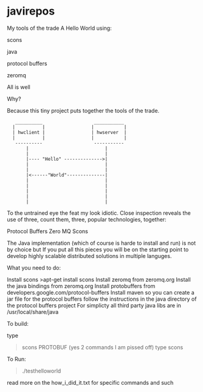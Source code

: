 # javirepos
My tools of the trade
A Hello World using:

scons

java

protocol buffers

zeromq

All is well

Why?

Because this tiny project puts together the tools of the trade.

       __________                   ___________
      |          |                 |           |        
      | hwclient |                 | hwserver  |
      |          |                 |           |
       ----------                   -----------
           |                            |
           |                            |
           |---- "Hello" -------------->|
           |                            |
           |                            |
           |<------"World"--------------|
           |                            |
           |                            |
           |                            |
           |                            |
           |                            |

 
To the untrained eye the feat my look idiotic. Close inspection
reveals the use of three, count them, three,
 popular technologies, together:

Protocol Buffers
Zero MQ
Scons

The Java implementation (which of course is harde to install and run)
is not by choice but If you put all this pieces you will be on 
the starting point to develop highly scalable distributed solutions
in multiple languges.

What you need to do:

Install scons >apt-get install scons
Install zeromq from  zeromq.org
Install the java bindings from zeromq.org
Install protobuffers from developers.google.com/protocol-buffers
Install maven so you can create a jar file for the protocol buffers
follow the instructions in the java directory of the protocol buffers project
For simplicty all third party java libs are in /usr/local/share/java

To build:

type 
>scons PROTOBUF (yes 2 commands I am pissed off)
type 
>scons

To Run:

>./testhelloworld

read more on the how_i_did_it.txt for specific commands and such
